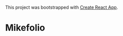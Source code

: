 This project was bootstrapped with [Create React App](https://github.com/facebookincubator/create-react-app).

# Mikefolio
